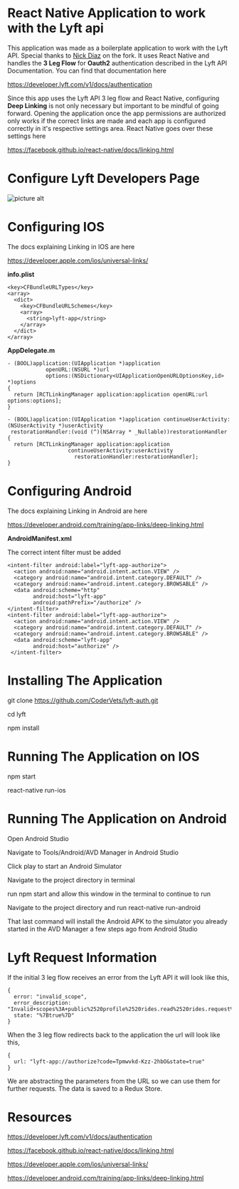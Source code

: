 # React Native Application to work with the Lyft api

This application was made as a boilerplate application to work with the Lyft API. Special thanks to [Nick Diaz](https://github.com/wuno) on the fork. It uses React Native and handles the **3 Leg Flow** for **Oauth2** authentication described in the Lyft API Documentation. You can find that documentation here

https://developer.lyft.com/v1/docs/authentication

Since this app uses the Lyft API 3 leg flow and React Native, configuring **Deep Linking**
is not only necessary but important to be mindful of going forward. Opening the application
once the app permissions are authorized only works if the correct links are made and each app
is configured correctly in it's respective settings area. React Native goes over these settings
here

https://facebook.github.io/react-native/docs/linking.html

# Configure Lyft Developers Page

![picture alt](https://github.com/wuno/lyft/blob/master/Screenshot.png "Lyft Developer App View")

# Configuring IOS

The docs explaining Linking in IOS are here

https://developer.apple.com/ios/universal-links/

**info.plist**

```
<key>CFBundleURLTypes</key>
<array>
  <dict>
    <key>CFBundleURLSchemes</key>
    <array>
      <string>lyft-app</string>
    </array>
  </dict>
</array>
```

**AppDelegate.m**

```
- (BOOL)application:(UIApplication *)application
            openURL:(NSURL *)url
            options:(NSDictionary<UIApplicationOpenURLOptionsKey,id> *)options
{
  return [RCTLinkingManager application:application openURL:url options:options];
}

- (BOOL)application:(UIApplication *)application continueUserActivity:(NSUserActivity *)userActivity
 restorationHandler:(void (^)(NSArray * _Nullable))restorationHandler
{
  return [RCTLinkingManager application:application
                   continueUserActivity:userActivity
                     restorationHandler:restorationHandler];
}
```

# Configuring Android

The docs explaining Linking in Android are here

https://developer.android.com/training/app-links/deep-linking.html

**AndroidManifest.xml**

The correct intent filter must be added

```  
<intent-filter android:label="lyft-app-authorize">
  <action android:name="android.intent.action.VIEW" />
  <category android:name="android.intent.category.DEFAULT" />
  <category android:name="android.intent.category.BROWSABLE" />
  <data android:scheme="http"
        android:host="lyft-app"
        android:pathPrefix="/authorize" />
</intent-filter>
<intent-filter android:label="lyft-app-authorize">
  <action android:name="android.intent.action.VIEW" />
  <category android:name="android.intent.category.DEFAULT" />
  <category android:name="android.intent.category.BROWSABLE" />
  <data android:scheme="lyft-app"
        android:host="authorize" />
 </intent-filter>
```

# Installing The Application

git clone https://github.com/CoderVets/lyft-auth.git

cd lyft

npm install

# Running The Application on IOS

npm start

react-native run-ios

# Running The Application on Android

Open Android Studio

Navigate to Tools/Android/AVD Manager in Android Studio

Click play to start an Android Simulator

Navigate to the project directory in terminal

run npm start and allow this window in the terminal to continue to run

Navigate to the project directory and run react-native run-android

That last command will install the Android APK to the simulator you already started in the AVD Manager a few steps ago from Android Studio

# Lyft Request Information

If the initial 3 leg flow receives an error from the Lyft API it will look like this,

```
{
  error: "invalid_scope",
  error_description: "Invalid+scopes%3A+public%2520profile%2520rides.read%2520rides.request%2520offline",
  state: "%7Btrue%7D"
}
```

When the 3 leg flow redirects back to the application the url will look like this,

```
{
  url: "lyft-app://authorize?code=Tpmwvkd-Kzz-2hbO&state=true"
}
```

We are abstracting the parameters from the URL so we can use them for further requests.
The data is saved to a Redux Store.

# Resources

https://developer.lyft.com/v1/docs/authentication

https://facebook.github.io/react-native/docs/linking.html

https://developer.apple.com/ios/universal-links/

https://developer.android.com/training/app-links/deep-linking.html
